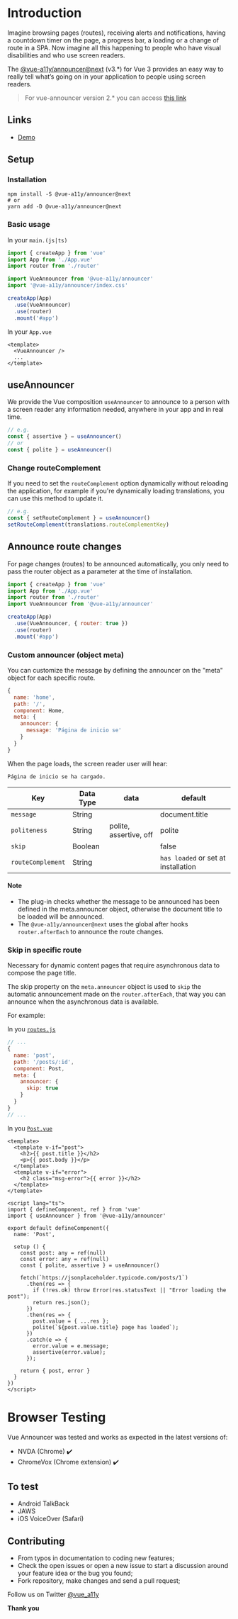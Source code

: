 # Introduction

Imagine browsing pages (routes), receiving alerts and notifications, having a countdown timer on the page, a progress bar, a loading or a change of route in a SPA. Now imagine all this happening to people who have visual disabilities and who use screen readers.  

The [@vue-a11y/announcer@next](https://github.com/vue-a11y/vue-announcer/tree/next) (v3.*) for Vue 3 provides an easy way to really tell what’s going on in your application to people using screen readers.

> For vue-announcer version 2.* you can access [this link](https://github.com/vue-a11y/vue-announcer/tree/master)

## Links
- [Demo](https://vue-announcer.surge.sh/)

## Setup

### Installation

```shell
npm install -S @vue-a11y/announcer@next
# or
yarn add -D @vue-a11y/announcer@next
```

### Basic usage

In your `main.(js|ts)`
```js
import { createApp } from 'vue'
import App from './App.vue'
import router from './router'

import VueAnnouncer from '@vue-a11y/announcer'
import '@vue-a11y/announcer/index.css'

createApp(App)
  .use(VueAnnouncer)
  .use(router)
  .mount('#app')
```

In your `App.vue`

```vue
<template>
  <VueAnnouncer />
  ...
</template>
```

## useAnnouncer

We provide the Vue composition `useAnnouncer` to announce to a person with a screen reader any information needed, anywhere in your app and in real time.

```js
// e.g.
const { assertive } = useAnnouncer()
// or 
const { polite } = useAnnouncer()
```

### Change routeComplement

If you need to set the `routeComplement` option dynamically without reloading the application, for example if you're dynamically loading translations, you can use this method to update it.

```js
// e.g.
const { setRouteComplement } = useAnnouncer()
setRouteComplement(translations.routeComplementKey)
```

## Announce route changes

For page changes (routes) to be announced automatically, you only need to pass the router object as a parameter at the time of installation.

```js
import { createApp } from 'vue'
import App from './App.vue'
import router from './router'
import VueAnnouncer from '@vue-a11y/announcer'

createApp(App)
  .use(VueAnnouncer, { router: true })
  .use(router)
  .mount('#app')
```

### Custom announcer (object meta)

You can customize the message by defining the announcer on the "meta" object for each specific route.

```js
{
  name: 'home',
  path: '/',
  component: Home,
  meta: {
    announcer: {
      message: 'Página de inicio se'
    }
  }
}
```

When the page loads, the screen reader user will hear:

```shell
Página de inicio se ha cargado.
```

Key                | Data Type  | data                      | default                             |
------------------ | ---------- | ------------------------- | ----------------------------------- |
`message`          | String     |                           | document.title                      |
`politeness`       | String     | polite, assertive, off    | polite                              |
`skip`             | Boolean    |                           | false                               |
`routeComplement`  | String     |                           | `has loaded` or set at installation |

#### Note
- The plug-in checks whether the message to be announced has been defined in the meta.announcer object, otherwise the document title to be loaded will be announced.
- The `@vue-a11y/announcer@next` uses the global after hooks `router.afterEach` to announce the route changes.

### Skip in specific route
Necessary for dynamic content pages that require asynchronous data to compose the page title.

The skip property on the `meta.announcer` object is used to `skip` the automatic announcement made on the `router.afterEach`, that way you can announce when the asynchronous data is available.

For example:

In you [`routes.js`](/demo/src/router/routes.ts)

```js
// ...
{
  name: 'post',
  path: '/posts/:id',
  component: Post,
  meta: {
    announcer: {
      skip: true
    }
  }
}
// ...
```

In you [`Post.vue`](/demo/src/pages/Post.vue)

```vue
<template>
  <template v-if="post">
    <h2>{{ post.title }}</h2>
    <p>{{ post.body }}</p>
  </template>
  <template v-if="error">
    <h2 class="msg-error">{{ error }}</h2>
  </template>
</template>

<script lang="ts">
import { defineComponent, ref } from 'vue'
import { useAnnouncer } from '@vue-a11y/announcer'

export default defineComponent({
  name: 'Post',

  setup () {
    const post: any = ref(null)
    const error: any = ref(null)
    const { polite, assertive } = useAnnouncer()

    fetch(`https://jsonplaceholder.typicode.com/posts/1`)
      .then(res => {
        if (!res.ok) throw Error(res.statusText || "Error loading the post");
        return res.json();
      })
      .then(res => {
        post.value = { ...res };
        polite(`${post.value.title} page has loaded`);
      })
      .catch(e => {
        error.value = e.message;
        assertive(error.value);
      });

    return { post, error }
  }
})
</script>
```

# Browser Testing

Vue Announcer was tested and works as expected in the latest versions of:

- NVDA (Chrome) ✔️
- ChromeVox (Chrome extension) ✔️

## To test

- Android TalkBack
- JAWS
- iOS VoiceOver (Safari)

## Contributing
- From typos in documentation to coding new features;
- Check the open issues or open a new issue to start a discussion around your feature idea or the bug you found;
- Fork repository, make changes and send a pull request;

Follow us on Twitter [@vue_a11y](https://twitter.com/vue_a11y)

**Thank you**
